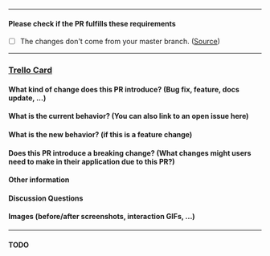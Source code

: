 [//]: # (Title Template: "[TR_##] Title")

---

#### Please check if the PR fulfills these requirements

- [ ] The changes don't come from your master branch. ([Source](https://blog.jasonmeridth.com/posts/do-not-issue-pull-requests-from-your-master-branch/)) 

---

### [Trello Card](trello.com/LINK-TO-TRELLO-CARD)

#### What kind of change does this PR introduce? (Bug fix, feature, docs update, ...)



#### What is the current behavior? (You can also link to an open issue here)



#### What is the new behavior? (if this is a feature change)



#### Does this PR introduce a breaking change? (What changes might users need to make in their application due to this PR?)



#### Other information



#### Discussion Questions



#### Images (before/after screenshots, interaction GIFs, ...)


---


#### TODO
